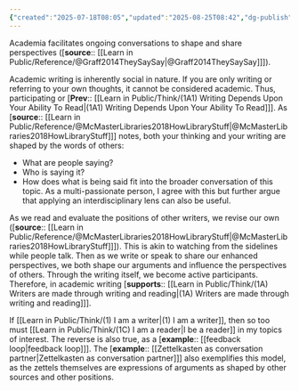 ```yaml
---
{"created":"2025-07-18T08:05","updated":"2025-08-25T08:42","dg-publish":true,"noteIcon":2,"dg-path":"Think/(1A1E) Academic writing is conversation.md","permalink":"/think/1-a1-e-academic-writing-is-conversation/","dgPassFrontmatter":true}
---
```


Academia facilitates ongoing conversations to shape and share perspectives ([**source**:: [[Learn in Public/Reference/@Graff2014TheySaySay\|@Graff2014TheySaySay]]]). 

Academic writing is inherently social in nature. If you are only writing or referring to your own thoughts, it cannot be considered academic. Thus, participating or [**Prev**:: [[Learn in Public/Think/(1A1) Writing Depends Upon Your Ability To Read\|(1A1) Writing Depends Upon Your Ability To Read]]]. As [**source**:: [[Learn in Public/Reference/@McMasterLibraries2018HowLibraryStuff\|@McMasterLibraries2018HowLibraryStuff]]] notes, both your thinking and your writing are shaped by the words of others: 
- What are people saying? 
- Who is saying it? 
- How does what is being said fit into the broader conversation of this topic.
As a multi-passionate person, I agree with this but further argue that applying an interdisciplinary lens can also be useful. 

As we read and evaluate the positions of other writers, we revise our own ([**source**:: [[Learn in Public/Reference/@McMasterLibraries2018HowLibraryStuff\|@McMasterLibraries2018HowLibraryStuff]]]). This is akin to watching from the sidelines while people talk. Then as we write or speak to share our enhanced perspectives, we both shape our arguments and influence the perspectives of others. Through the writing itself, we become active participants. Therefore, in academic writing [**supports**:: [[Learn in Public/Think/(1A) Writers are made through writing and reading\|(1A) Writers are made through writing and reading]]].

If [[Learn in Public/Think/(1) I am a writer\|(1) I am a writer]], then so too must [[Learn in Public/Think/(1C) I am a reader\|I be a reader]] in my topics of interest. The reverse is also true, as a [**example**:: [[feedback loop\|feedback loop]]]. The [**example**:: [[Zettelkasten as conversation partner\|Zettelkasten as conversation partner]]] also exemplifies this model, as the zettels themselves are expressions of arguments as shaped by other sources and other positions. 

